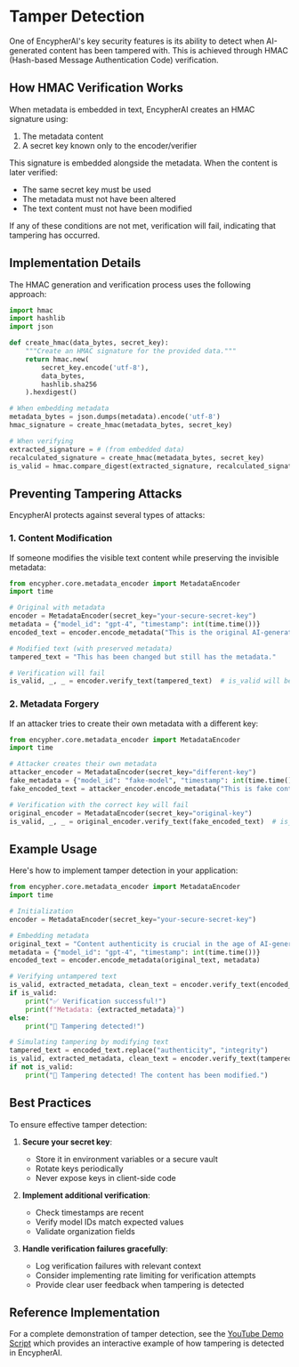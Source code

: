 # Tamper Detection

One of EncypherAI's key security features is its ability to detect when AI-generated content has been tampered with. This is achieved through HMAC (Hash-based Message Authentication Code) verification.

## How HMAC Verification Works

When metadata is embedded in text, EncypherAI creates an HMAC signature using:

1. The metadata content
2. A secret key known only to the encoder/verifier

This signature is embedded alongside the metadata. When the content is later verified:

- The same secret key must be used
- The metadata must not have been altered
- The text content must not have been modified

If any of these conditions are not met, verification will fail, indicating that tampering has occurred.

## Implementation Details

The HMAC generation and verification process uses the following approach:

```python
import hmac
import hashlib
import json

def create_hmac(data_bytes, secret_key):
    """Create an HMAC signature for the provided data."""
    return hmac.new(
        secret_key.encode('utf-8'),
        data_bytes,
        hashlib.sha256
    ).hexdigest()

# When embedding metadata
metadata_bytes = json.dumps(metadata).encode('utf-8')
hmac_signature = create_hmac(metadata_bytes, secret_key)

# When verifying
extracted_signature = # (from embedded data)
recalculated_signature = create_hmac(metadata_bytes, secret_key)
is_valid = hmac.compare_digest(extracted_signature, recalculated_signature)
```

## Preventing Tampering Attacks

EncypherAI protects against several types of attacks:

### 1. Content Modification

If someone modifies the visible text content while preserving the invisible metadata:

```python
from encypher.core.metadata_encoder import MetadataEncoder
import time

# Original with metadata
encoder = MetadataEncoder(secret_key="your-secure-secret-key")
metadata = {"model_id": "gpt-4", "timestamp": int(time.time())}
encoded_text = encoder.encode_metadata("This is the original AI-generated content.", metadata)

# Modified text (with preserved metadata)
tampered_text = "This has been changed but still has the metadata."

# Verification will fail
is_valid, _, _ = encoder.verify_text(tampered_text)  # is_valid will be False
```

### 2. Metadata Forgery

If an attacker tries to create their own metadata with a different key:

```python
from encypher.core.metadata_encoder import MetadataEncoder
import time

# Attacker creates their own metadata
attacker_encoder = MetadataEncoder(secret_key="different-key")
fake_metadata = {"model_id": "fake-model", "timestamp": int(time.time())}
fake_encoded_text = attacker_encoder.encode_metadata("This is fake content.", fake_metadata)

# Verification with the correct key will fail
original_encoder = MetadataEncoder(secret_key="original-key")
is_valid, _, _ = original_encoder.verify_text(fake_encoded_text)  # is_valid will be False
```

## Example Usage

Here's how to implement tamper detection in your application:

```python
from encypher.core.metadata_encoder import MetadataEncoder
import time

# Initialization
encoder = MetadataEncoder(secret_key="your-secure-secret-key")

# Embedding metadata
original_text = "Content authenticity is crucial in the age of AI-generated media."
metadata = {"model_id": "gpt-4", "timestamp": int(time.time())}
encoded_text = encoder.encode_metadata(original_text, metadata)

# Verifying untampered text
is_valid, extracted_metadata, clean_text = encoder.verify_text(encoded_text)
if is_valid:
    print("✅ Verification successful!")
    print(f"Metadata: {extracted_metadata}")
else:
    print("🚨 Tampering detected!")

# Simulating tampering by modifying text
tampered_text = encoded_text.replace("authenticity", "integrity")
is_valid, extracted_metadata, clean_text = encoder.verify_text(tampered_text)
if not is_valid:
    print("🚨 Tampering detected! The content has been modified.")
```

## Best Practices

To ensure effective tamper detection:

1. **Secure your secret key**:
   - Store it in environment variables or a secure vault
   - Rotate keys periodically
   - Never expose keys in client-side code

2. **Implement additional verification**:
   - Check timestamps are recent
   - Verify model IDs match expected values
   - Validate organization fields

3. **Handle verification failures gracefully**:
   - Log verification failures with relevant context
   - Consider implementing rate limiting for verification attempts
   - Provide clear user feedback when tampering is detected

## Reference Implementation

For a complete demonstration of tamper detection, see the [YouTube Demo Script](../examples/youtube-demo.md) which provides an interactive example of how tampering is detected in EncypherAI.
